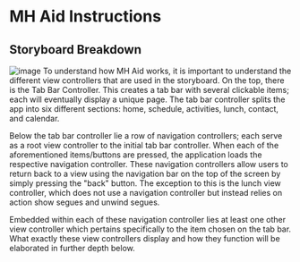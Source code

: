 # MH Aid Instructions

## Storyboard Breakdown
![image](https://user-images.githubusercontent.com/100817191/176329187-da498cf5-f223-4a60-a1a8-d6a1cd1cba1a.png)
To understand how MH Aid works, it is important to understand the different view controllers that are used in the storyboard. On the top, there is the Tab Bar Controller. This creates a tab bar with several clickable items; each will eventually display a unique page. The tab bar controller splits the app into six different sections: home, schedule, activities, lunch, contact, and calendar.

Below the tab bar controller lie a row of navigation controllers; each serve as a root view controller to the initial tab bar controller. When each of the aforementioned items/buttons are pressed, the application loads the respective navigation controller. These navigation controllers allow users to return back to a view using the navigation bar on the top of the screen by simply pressing the "back" button. The exception to this is the lunch view controller, which does not use a navigation controller but instead relies on action show segues and unwind segues.

Embedded within each of these navigation controller lies at least one other view controller which pertains specifically to the item chosen on the tab bar. What exactly these view controllers display and how they function will be elaborated in further depth below.
